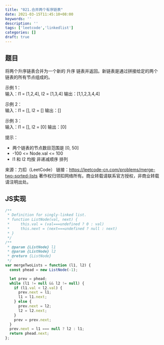 ```yaml
---
title: "021.合并两个有序链表"
date: 2021-03-15T11:45:10+08:00
keywords: ''
description: ''
tags: ['leetcode','linkedlist']
categories: []
draft: true
---
```


## 题目

将两个升序链表合并为一个新的 升序 链表并返回。新链表是通过拼接给定的两个链表的所有节点组成的。 

示例 1：  
输入：l1 = [1,2,4], l2 = [1,3,4]
输出：[1,1,2,3,4,4]

示例 2：  
输入：l1 = [], l2 = []
输出：[]

示例 3：  
输入：l1 = [], l2 = [0]
输出：[0]
 

提示：
- 两个链表的节点数目范围是 [0, 50]
- -100 <= Node.val <= 100
- l1 和 l2 均按 非递减顺序 排列

来源：力扣（LeetCode）
链接：https://leetcode-cn.com/problems/merge-two-sorted-lists
著作权归领扣网络所有。商业转载请联系官方授权，非商业转载请注明出处。

## JS实现

```javascript
/**
 * Definition for singly-linked list.
 * function ListNode(val, next) {
 *     this.val = (val===undefined ? 0 : val)
 *     this.next = (next===undefined ? null : next)
 * }
 */
/**
 * @param {ListNode} l1
 * @param {ListNode} l2
 * @return {ListNode}
 */
var mergeTwoLists = function (l1, l2) {
  const phead = new ListNode(-1);

  let prev = phead;
  while (l1 != null && l2 != null) {
    if (l1.val < l2.val) {
      prev.next = l1;
      l1 = l1.next;
    } else {
      prev.next = l2;
      l2 = l2.next;
    }
    prev = prev.next;
  }
  prev.next = l1 === null ? l2 : l1;
  return phead.next;
};
```
